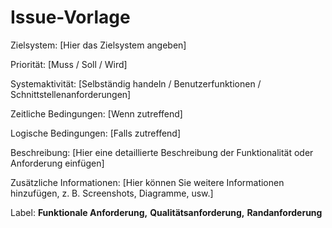 <h1> Issue-Vorlage </h1>
Zielsystem: [Hier das Zielsystem angeben]

Priorität: [Muss / Soll / Wird]

Systemaktivität: [Selbständig handeln / Benutzerfunktionen / Schnittstellenanforderungen]

Zeitliche Bedingungen: [Wenn zutreffend]

Logische Bedingungen: [Falls zutreffend]

Beschreibung:
[Hier eine detaillierte Beschreibung der Funktionalität oder Anforderung einfügen]

Zusätzliche Informationen:
[Hier können Sie weitere Informationen hinzufügen, z. B. Screenshots, Diagramme, usw.]

Label:
**Funktionale Anforderung,**
**Qualitätsanforderung,**
**Randanforderung**
